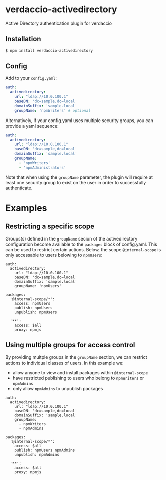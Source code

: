 # verdaccio-activedirectory
Active Directory authentication plugin for verdaccio


## Installation

```sh
$ npm install verdaccio-activedirectory
```

## Config

Add to your `config.yaml`:

```yaml
auth:
  activedirectory:
    url: "ldap://10.0.100.1"
    baseDN: 'dc=sample,dc=local'
    domainSuffix: 'sample.local'
    groupName: 'npmWriters' # optional
```

Alternatively, if your config.yaml uses multiple security groups, you can provide a yaml sequence:

```yaml
auth:
  activedirectory:
    url: "ldap://10.0.100.1"
    baseDN: 'dc=sample,dc=local'
    domainSuffix: 'sample.local'
    groupName:
      - 'npmWriters'
      - 'npmAdministrators'
```

Note that when using the `groupName` parameter, the plugin will require at least one security group to exist on the user in order to successfully authenticate.

# Examples

## Restricting a specific scope
Groups(s) defined in the `groupName` secion of the activedirectory configuration become available to the `packages` block of config.yaml. This can be used to restrict certain actions. Below, the scope `@internal-scope` is only accessable to users belowing to `npmUsers`:

```
auth:
  activedirectory:
    url: "ldap://10.0.100.1"
    baseDN: 'dc=sample,dc=local'
    domainSuffix: 'sample.local'
    groupName: 'npmUsers' 

packages:
  '@internal-scope/*':
    access: npmUsers
    publish: npmUsers
    unpublish: npmUsers

  '**':
    access: $all
    proxy: npmjs
```

## Using multiple groups for access control
By providing multple groups in the `groupName` section, we can restrict actions to individual classes of users. In this example we:
- allow anyone to view and install packages within `@internal-scope` 
- have restricted publishing to users who belong to `npmWriters` or `npmAdmins`
- only allow `npmAdmins` to unpublish packages

```
auth:
  activedirectory:
    url: "ldap://10.0.100.1"
    baseDN: 'dc=sample,dc=local'
    domainSuffix: 'sample.local'
    groupName: 
      - npmWriters
      - npmAdmins

packages:
  '@internal-scope/*':
    access: $all
    publish: npmUsers npmAdmins
    unpublish: npmAdmins

  '**':
    access: $all
    proxy: npmjs
```

